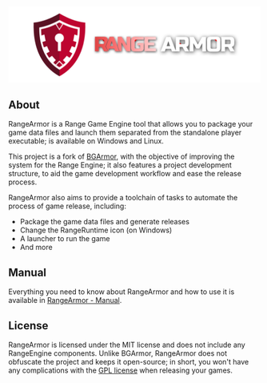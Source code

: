 ![RangeArmor - Logo](https://github.com/rangeengine/RangeArmor/blob/master/textures/rangearmor_logo_name.png)

## About
RangeArmor is a Range Game Engine tool that allows you to package your game data files and launch them separated from the standalone player executable; is available on Windows and Linux.

This project is a fork of [BGArmor](https://github.com/bgempire/bgarmor), with the objective of improving the system for the Range Engine; it also features a project development structure, to aid the game development workflow and ease the release process.

RangeArmor also aims to provide a toolchain of tasks to automate the process of game release, including:
  - Package the game data files and generate releases
  - Change the RangeRuntime icon (on Windows)
  - A launcher to run the game
  - And more

## Manual
Everything you need to know about RangeArmor and how to use it is available in [RangeArmor - Manual](https://rangeengine.tech/api/15/html/manual/tutorials/range_armor/index.html).

## License
RangeArmor is licensed under the MIT license and does not include any RangeEngine components. Unlike BGArmor, RangeArmor does not obfuscate the project and keeps it open-source; in short, you won't have any complications with the [GPL license](https://download.blender.org/release/GPL3-license.txt) when releasing your games.
